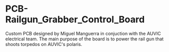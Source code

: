 # PCB-Railgun_Grabber_Control_Board
Custom PCB designed by Miguel Manguerra in conjuction with the AUVIC electrical team. The main purpose of the board is to power the rail gun
that shoots torpedos on AUVIC's polaris.
